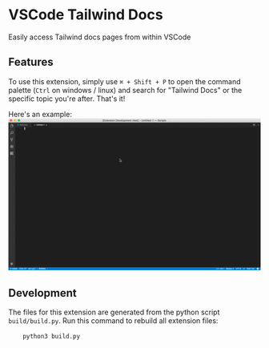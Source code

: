 # VSCode Tailwind Docs

Easily access Tailwind docs pages from within VSCode

## Features

To use this extension, simply use `⌘ + Shift + P` to open the command palette (`Ctrl` on windows / linux) and search for "Tailwind Docs" or the specific topic you're after. That's it!

Here's an example:  
![Extension Preview](img/preview.gif)

## Development

The files for this extension are generated from the python script `build/build.py`. Run this command to rebuild all extension files:

```
    python3 build.py
```
